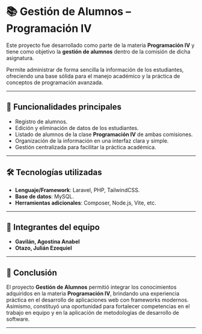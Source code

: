 # 📚 Gestión de Alumnos – Programación IV

Este proyecto fue desarrollado como parte de la materia **Programación IV** y tiene como objetivo la **gestión de alumnos** dentro de la comisión de dicha asignatura.  

Permite administrar de forma sencilla la información de los estudiantes, ofreciendo una base sólida para el manejo académico y la práctica de conceptos de programación avanzada.

---

## 🚀 Funcionalidades principales
- Registro de alumnos.
- Edición y eliminación de datos de los estudiantes.
- Listado de alumnos de la clase **Programación IV** de ambas comisiones.
- Organización de la información en una interfaz clara y simple.
- Gestión centralizada para facilitar la práctica académica.

---

## 🛠️ Tecnologías utilizadas
- **Lenguaje/Framework**: Laravel, PHP, TailwindCSS.
- **Base de datos**: MySQL.
- **Herramientas adicionales**: Composer, Node.js, Vite, etc.

---

## 👥 Integrantes del equipo
- **Gavilán, Agostina Anabel**
- **Otazo, Julián Ezequiel**

---

## 📌 Conclusión
El proyecto **Gestión de Alumnos** permitió integrar los conocimientos adquiridos en la materia **Programación IV**, brindando una experiencia práctica en el desarrollo de aplicaciones web con frameworks modernos.  
Asimismo, constituyó una oportunidad para fortalecer competencias en el trabajo en equipo y en la aplicación de metodologías de desarrollo de software.  

---